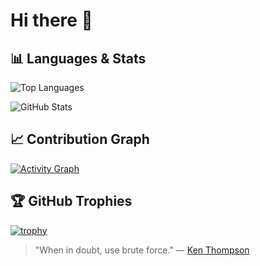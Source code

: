 # Hi there 👋

## 📊 Languages & Stats

![Top Languages](https://github-readme-stats.vercel.app/api/top-langs/?username=g8rdier&layout=compact&theme=dark&hide_border=true&count_private=true&include_all_commits=true&langs_count=10)

![GitHub Stats](https://github-readme-stats.vercel.app/api?username=g8rdier&show_icons=true&theme=dark&hide_border=true&count_private=true&include_all_commits=true)

## 📈 Contribution Graph
[![Activity Graph](https://github-readme-activity-graph.vercel.app/graph?username=g8rdier&theme=github-dark&hide_border=true&custom_title=Contribution%20Graph)](https://github.com/g8rdier)

## 🏆 GitHub Trophies
[![trophy](https://github-profile-trophy.vercel.app/?username=g8rdier&theme=darkhub&no-frame=true&column=4&margin-w=15)](https://github.com/g8rdier)

> "When in doubt, use brute force." — [Ken Thompson](https://en.wikipedia.org/wiki/Ken_Thompson)

